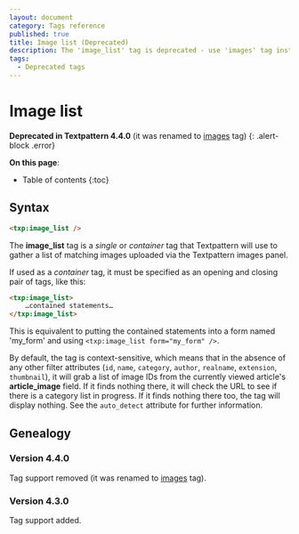 ```yaml
---
layout: document
category: Tags reference
published: true
title: Image list (Deprecated)
description: The 'image_list' tag is deprecated - use 'images' tag instead.
tags:
  - Deprecated tags
---
```


# Image list

**Deprecated in Textpattern 4.4.0** (it was renamed to [images](/tags/images) tag)
{: .alert-block .error}

**On this page**:

* Table of contents
{:toc}

## Syntax

~~~ html
<txp:image_list />
~~~

The **image_list** tag is a *single* or *container* tag that Textpattern will use to gather a list of matching images uploaded via the Textpattern images panel.

If used as a *container* tag, it must be specified as an opening and closing pair of tags, like this:

~~~ html
<txp:image_list>
    …contained statements…
</txp:image_list>
~~~

This is equivalent to putting the contained statements into a form named 'my_form' and using `<txp:image_list form="my_form" />`.

By default, the tag is context-sensitive, which means that in the absence of any other filter attributes (`id`, `name`, `category`, `author`, `realname`, `extension`, `thumbnail`), it will grab a list of image IDs from the currently viewed article's **article_image** field. If it finds nothing there, it will check the URL to see if there is a category list in progress. If it finds nothing there too, the tag will display nothing. See the `auto_detect` attribute for further information.

## Genealogy

### Version 4.4.0

Tag support removed (it was renamed to [images](/tags/images) tag).

### Version 4.3.0

Tag support added.
